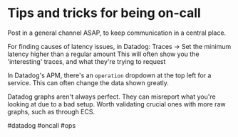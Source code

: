 # Tips and tricks for being on-call

Post in a general channel ASAP, to keep communication in a central place.

For finding causes of latency issues, in Datadog:
Traces -> Set the minimum latency higher than a regular amount
This will often show you the 'interesting' traces, and what they're trying to request

In Datadog's APM, there's an `operation` dropdown at the top left for a service. This can often change the data shown greatly.

Datadog graphs aren't always perfect. They can misreport what you're looking at due to a bad setup. Worth validating crucial ones with more raw graphs, such as through ECS.

#datadog
#oncall
#ops